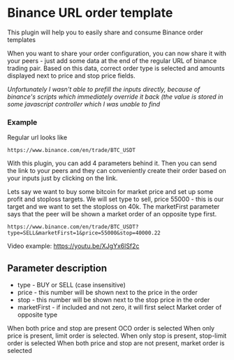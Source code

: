 # Binance URL order template

This plugin will help you to easily share and consume Binance order templates

When you want to share your order configuration, you can now share it with your peers - just add some data at the end of the regular URL of binance trading pair.
Based on this data, correct order type is selected and amounts displayed next to price and stop price fields.

*Unfortunately I wasn't able to prefill the inputs directly, because of binance's scripts which immediately override it back (the value is stored in some javascript controller which I was unable to find*

### Example
Regular url looks like
```
https://www.binance.com/en/trade/BTC_USDT
```

With this plugin, you can add 4 parameters behind it. Then you can send the link to your peers and they can conveniently create their order based on your inputs just by clicking on the link.

Lets say we want to buy some bitcoin for market price and set up some profit and stoploss targets.
We will set type to sell, price 55000 - this is our target and we want to set the stoploss on 40k. The marketFirst parameter says that the peer will be shown a market order of an opposite type first.
```
https://www.binance.com/en/trade/BTC_USDT?type=SELL&marketFirst=1&price=55000&stop=40000.22
```

Video example: https://youtu.be/XJgYx6lSf2c

## Parameter description

 - type  - BUY or SELL (case insensitive)
 - price - this number will be shown next to the price in the order
 - stop  - this number will be shown next to the stop price in the order
 - marketFirst - if included and not zero, it will first select Market order of opposite type
 
 When both price and stop are present OCO order is selected
 When only price is present, limit order is selected.
 When only stop is present, stop-limit order is selected
 When both price and stop are not present, market order is selected
